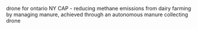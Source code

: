 drone for ontario NY CAP - reducing methane emissions from dairy farming by managing manure, achieved through an autonomous manure collecting drone 
